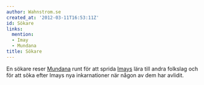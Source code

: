 ```yaml
---
author: Wahnstrom.se
created_at: '2012-03-11T16:53:11Z'
id: Sökare
links:
  mention:
  - Imay
  - Mundana
title: Sökare
---
```


En sökare reser [Mundana] runt för att sprida [Imays] lära till andra folkslag och för att söka
efter Imays nya inkarnationer när någon av dem har avlidit.

  [Mundana]: Mundana
  [Imays]: Imay